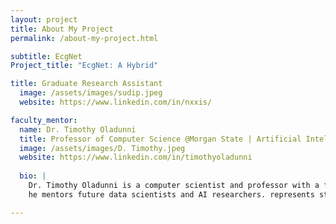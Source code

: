 ```yaml
---
layout: project
title: About My Project
permalink: /about-my-project.html

subtitle: EcgNet
Project_title: "EcgNet: A Hybrid"

title: Graduate Research Assistant 
  image: /assets/images/sudip.jpeg
  website: https://www.linkedin.com/in/nxxis/ 

faculty_mentor:
  name: Dr. Timothy Oladunni
  title: Professor of Computer Science @Morgan State | Artificial Intelligence Specialist
  image: /assets/images/D. Timothy.jpeg
  website: https://www.linkedin.com/in/timothyoladunni
  
  bio: |
    Dr. Timothy Oladunni is a computer scientist and professor with a focus on machine learning, biomedical signal processing, and multimodal AI. His research explores ECG analysis, NLP, and CNN-Transformer models, aiming to balance performance and complexity in medical AI. He teaches at Morgan State University and is a visiting assistant professor at Yale, where 
    he mentors future data scientists and AI researchers. represents students and continues to inspire the next generation of researchers and technologists through his leadership and legacy.

---
```

